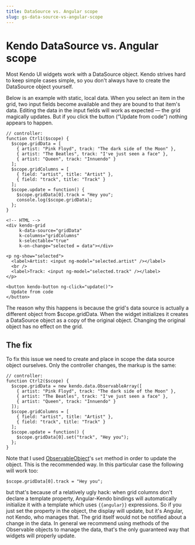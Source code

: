 ```yaml
---
title: DataSource vs. Angular scope
slug: gs-data-source-vs-angular-scope
---
```


# Kendo DataSource vs. Angular scope

Most Kendo UI widgets work with a DataSource object. Kendo strives hard to keep simple cases simple, so you don't always have to create the DataSource object yourself.

Below is an example with static, local data. When you select an item in the grid, two input fields become available and they are bound to that item's data. Editing the data in the input fields will work as expected — the grid magically updates. But if you click the button (“Update from code”) nothing appears to happen.

    // controller:
    function Ctrl1($scope) {
      $scope.gridData = [
        { artist: "Pink Floyd", track: "The dark side of the Moon" },
        { artist: "The Beatles", track: "I've just seen a face" },
        { artist: "Queen", track: "Innuendo" }
      ];
      $scope.gridColumns = [
        { field: "artist", title: "Artist" },
        { field: "track", title: "Track" }
      ];
      $scope.update = function() {
        $scope.gridData[0].track = "Hey you";
        console.log($scope.gridData);
      };
    }

    <!-- HTML -->
    <div kendo-grid
         k-data-source="gridData"
         k-columns="gridColumns"
         k-selectable="true"
         k-on-change="selected = data"></div>

    <p ng-show="selected">
      <label>Artist: <input ng-model="selected.artist" /></label>
      <br />
      <label>Track: <input ng-model="selected.track" /></label>
    </p>

    <button kendo-button ng-click="update()">
      Update from code
    </button>

The reason why this happens is because the grid's data source is actually a different object from $scope.gridData. When the widget initializes it creates a DataSource object as a copy of the original object. Changing the original object has no effect on the grid.

## The fix

To fix this issue we need to create and place in scope the data source object ourselves. Only the controller changes, the markup is the same:

    // controller:
    function Ctrl2($scope) {
      $scope.gridData = new kendo.data.ObservableArray([
        { artist: "Pink Floyd", track: "The dark side of the Moon" },
        { artist: "The Beatles", track: "I've just seen a face" },
        { artist: "Queen", track: "Innuendo" }
      ]);
      $scope.gridColumns = [
        { field: "artist", title: "Artist" },
        { field: "track", title: "Track" }
      ];
      $scope.update = function() {
        $scope.gridData[0].set("track", "Hey you");
      };
    }

Note that I used [ObservableObject](../../../api/framework/observableobject.md)'s `set` method in order to update the object. This is the recommended way. In this particular case the following will work too:

    $scope.gridData[0].track = "Hey you";

but that's because of a relatively ugly hack: when grid columns don't declare a template property, Angular-Kendo bindings will automatically initialize it with a template which uses `{{angular}}` expressions. So if you just set the property in the object, the display will update, but it's Angular, not Kendo, who manages that. The grid itself would not be notified about a change in the data. In general we recommend using methods of the Observable objects to manage the data, that's the only guaranteed way that widgets will properly update.

